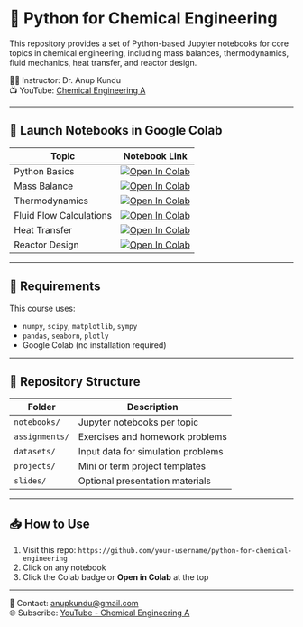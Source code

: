 # 🧪 Python for Chemical Engineering

This repository provides a set of Python-based Jupyter notebooks for core topics in chemical engineering, including mass balances, thermodynamics, fluid mechanics, heat transfer, and reactor design.

👨‍🏫 Instructor: Dr. Anup Kundu  
📺 YouTube: [Chemical Engineering A](https://www.youtube.com/@chemicalengineeringA)

---

## 🚀 Launch Notebooks in Google Colab

| Topic                        | Notebook Link |
|-----------------------------|---------------|
| Python Basics               | [![Open In Colab](https://colab.research.google.com/assets/colab-badge.svg)](https://colab.research.google.com/github/your-username/python-for-chemical-engineering/blob/main/notebooks/python_basics.ipynb) |
| Mass Balance                | [![Open In Colab](https://colab.research.google.com/assets/colab-badge.svg)](https://colab.research.google.com/github/your-username/python-for-chemical-engineering/blob/main/notebooks/mass_balance.ipynb) |
| Thermodynamics              | [![Open In Colab](https://colab.research.google.com/assets/colab-badge.svg)](https://colab.research.google.com/github/your-username/python-for-chemical-engineering/blob/main/notebooks/thermodynamics.ipynb) |
| Fluid Flow Calculations     | [![Open In Colab](https://colab.research.google.com/assets/colab-badge.svg)](https://colab.research.google.com/github/your-username/python-for-chemical-engineering/blob/main/notebooks/fluid_flow.ipynb) |
| Heat Transfer               | [![Open In Colab](https://colab.research.google.com/assets/colab-badge.svg)](https://colab.research.google.com/github/your-username/python-for-chemical-engineering/blob/main/notebooks/heat_transfer.ipynb) |
| Reactor Design              | [![Open In Colab](https://colab.research.google.com/assets/colab-badge.svg)](https://colab.research.google.com/github/your-username/python-for-chemical-engineering/blob/main/notebooks/reactor_design.ipynb) |

---

## 🧰 Requirements

This course uses:
- `numpy`, `scipy`, `matplotlib`, `sympy`
- `pandas`, `seaborn`, `plotly`
- Google Colab (no installation required)

---

## 📂 Repository Structure

| Folder         | Description                           |
|----------------|---------------------------------------|
| `notebooks/`   | Jupyter notebooks per topic           |
| `assignments/` | Exercises and homework problems       |
| `datasets/`    | Input data for simulation problems    |
| `projects/`    | Mini or term project templates        |
| `slides/`      | Optional presentation materials       |

---

## 📥 How to Use

1. Visit this repo: `https://github.com/your-username/python-for-chemical-engineering`
2. Click on any notebook
3. Click the Colab badge or **Open in Colab** at the top

---

📧 Contact: anupkundu@gmail.com  
🌐 Subscribe: [YouTube - Chemical Engineering A](https://www.youtube.com/@chemicalengineeringA)
